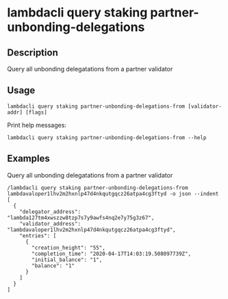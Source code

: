 # lambdacli query staking partner-unbonding-delegations

## Description
Query all unbonding delegatations from a partner validator

## Usage

```
lambdacli query staking partner-unbonding-delegations-from [validator-addr] [flags]
```

Print help messages:
```
lambdacli query staking partner-unbonding-delegations-from --help
```

## Examples
Query all unbonding delegatations from a partner validator
```
/lambdacli query staking partner-unbonding-delegations-from lambdavaloper1lhv2m2hxnlp47d4nkqutgqcz26atpa4cg3ftyd -o json --indent
[
  {
    "delegator_address": "lambda127tm4xwszzw8tzp7s7y9awfs4nq2e7y75g3z67",
    "validator_address": "lambdavaloper1lhv2m2hxnlp47d4nkqutgqcz26atpa4cg3ftyd",
    "entries": [
      {
        "creation_height": "55",
        "completion_time": "2020-04-17T14:03:19.508097739Z",
        "initial_balance": "1",
        "balance": "1"
      }
    ]
  }
]
```
